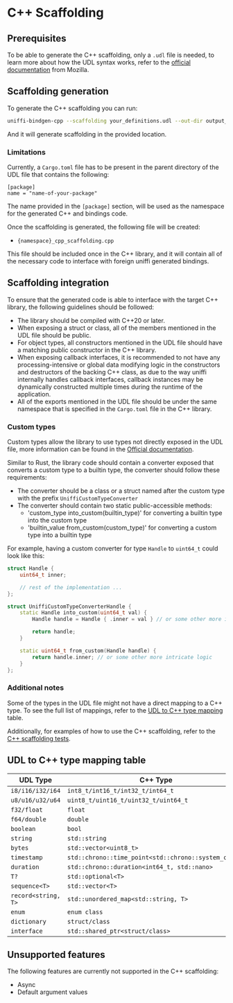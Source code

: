# C++ Scaffolding

## Prerequisites

To be able to generate the C++ scaffolding, only a `.udl` file is needed, to learn more about how the UDL syntax works, refer to the [official documentation](https://mozilla.github.io/uniffi-rs/Overview.html) from Mozilla.

## Scaffolding generation

To generate the C++ scaffolding you can run:

```bash
uniffi-bindgen-cpp --scaffolding your_definitions.udl --out-dir output_directory
```

And it will generate scaffolding in the provided location.

### Limitations

Currently, a `Cargo.toml` file has to be present in the parent directory of the UDL file that contains the following:
```
[package]
name = "name-of-your-package"
```

The name provided in the `[package]` section, will be used as the namespace for the generated C++ and bindings code.

Once the scaffolding is generated, the following file will be created:

- `{namespace}_cpp_scaffolding.cpp`

This file should be included once in the C++ library, and it will contain all of the necessary code to interface with foreign uniffi generated bindings.

## Scaffolding integration

To ensure that the generated code is able to interface with the target C++ library, the following guidelines should be followed:

- The library should be compiled with C++20 or later.
- When exposing a struct or class, all of the members mentioned in the UDL file should be public.
- For object types, all constructors mentioned in the UDL file should have a matching public constructor in the C++ library.
- When exposing callback interfaces, it is recommended to not have any processing-intensive or global data modifying logic in the constructors and destructors of the backing C++ class, as due to the way uniffi internally handles callback interfaces, callback instances may be dynamically constructed multiple times during the runtime of the application.
- All of the exports mentioned in the UDL file should be under the same namespace that is specified in the `Cargo.toml` file in the C++ library.

### Custom types

Custom types allow the library to use types not directly exposed in the UDL file, more information can be found in the [Official documentation](https://mozilla.github.io/uniffi-rs/udl/custom_types.html).

Similar to Rust, the library code should contain a converter exposed that converts a custom type to a builtin type, the converter should follow these requirements:

- The converter should be a class or a struct named after the custom type with the prefix `UniffiCustomTypeConverter`
- The converter should contain two static public-accessible methods:
    - 'custom_type into_custom(builtin_type)' for converting a builtin type into the custom type
    - 'builtin_value from_custom(custom_type)' for converting a custom type into a builtin type

For example, having a custom converter for type `Handle` to `uint64_t` could look like this:
```cpp
struct Handle {
    uint64_t inner;

    // rest of the implementation ...
};

struct UniffiCustomTypeConverterHandle {
    static Handle into_custom(uint64_t val) {
        Handle handle = Handle { .inner = val } // or some other more intricate logic

        return handle;
    }

    static uint64_t from_custom(Handle handle) {
        return handle.inner; // or some other more intricate logic
    }
};
```

### Additional notes

Some of the types in the UDL file might not have a direct mapping to a C++ type. To see the full list of mappings, refer to the [UDL to C++ type mapping](#udl-to-c-type-mapping-table) table.

Additionally, for examples of how to use the C++ scaffolding, refer to the [C++ scaffolding tests](../cpp-tests/scaffolding_tests).

## UDL to C++ type mapping table

| UDL Type                       | C++ Type                                             |
|--------------------------------|------------------------------------------------------|
| `i8/i16/i32/i64`               | `int8_t/int16_t/int32_t/int64_t`                     |
| `u8/u16/u32/u64`               | `uint8_t/uint16_t/uint32_t/uint64_t`                 |
| `f32/float`                    | `float`                                              |
| `f64/double`                   | `double`                                             |
| `boolean`                      | `bool`                                               |
| `string`                       | `std::string`                                        |
| `bytes`                        | `std::vector<uint8_t>`                               |
| `timestamp`                    | `std::chrono::time_point<std::chrono::system_clock>` |
| `duration`                     | `std::chrono::duration<int64_t, std::nano>`          |
| `T?`                           | `std::optional<T>`                                   |
| `sequence<T>`                  | `std::vector<T>`                                     |
| `record<string, T>`            | `std::unordered_map<std::string, T>`                 |
| `enum`                         | `enum class`                                         |
| `dictionary`                   | `struct/class`                                       |
| `interface`                    | `std::shared_ptr<struct/class>`                      |

## Unsupported features

The following features are currently not supported in the C++ scaffolding:

- Async
- Default argument values
